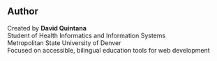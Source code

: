 ## Author

Created by **David Quintana**  
Student of Health Informatics and Information Systems  
Metropolitan State University of Denver  
Focused on accessible, bilingual education tools for web development
